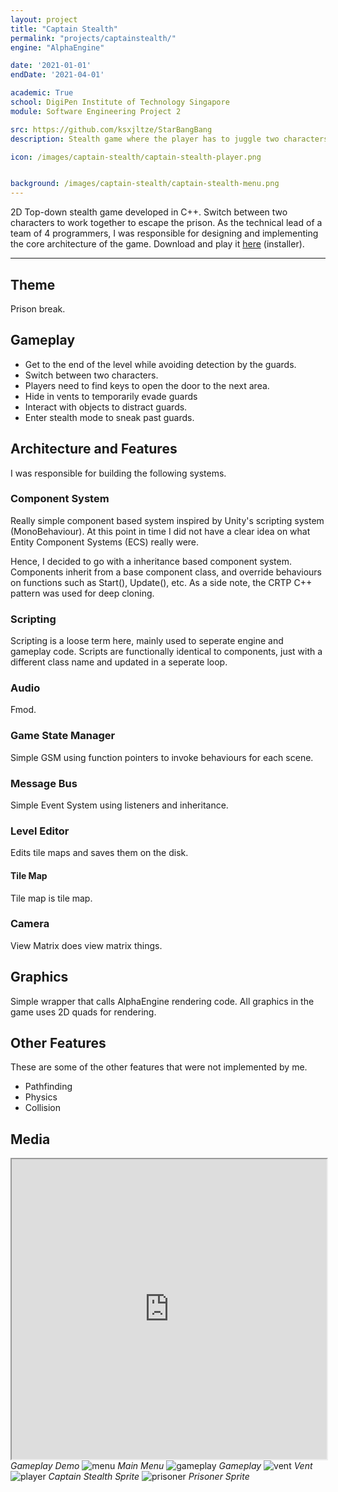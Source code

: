 ```yaml
---
layout: project
title: "Captain Stealth"
permalink: "projects/captainstealth/"
engine: "AlphaEngine"

date: '2021-01-01'
endDate: '2021-04-01'

academic: True
school: DigiPen Institute of Technology Singapore
module: Software Engineering Project 2

src: https://github.com/ksxjltze/StarBangBang
description: Stealth game where the player has to juggle two characters.

icon: /images/captain-stealth/captain-stealth-player.png


background: /images/captain-stealth/captain-stealth-menu.png
---
```


2D Top-down stealth game developed in C++. Switch between two characters to work together to escape the prison.
As the technical lead of a team of 4 programmers, I was responsible for designing and implementing the core architecture of the game.
Download and play it [here](https://drive.google.com/file/d/11V2Er6BbWhtEXWpuYWKSHtf8t8CjySkD/view?usp=sharing) (installer).

<hr/>

## Theme
Prison break.

## Gameplay
- Get to the end of the level while avoiding detection by the guards.
- Switch between two characters.
- Players need to find keys to open the door to the next area.
- Hide in vents to temporarily evade guards
- Interact with objects to distract guards.
- Enter stealth mode to sneak past guards.

## Architecture and Features
I was responsible for building the following systems.

### Component System
Really simple component based system inspired by Unity's scripting system (MonoBehaviour).
At this point in time I did not have a clear idea on what Entity Component Systems (ECS) really were.

Hence, I decided to go with a inheritance based component system.
Components inherit from a base component class, and override behaviours on functions such as Start(), Update(), etc.
As a side note, the CRTP C++ pattern was used for deep cloning.

### Scripting
Scripting is a loose term here, mainly used to seperate engine and gameplay code.
Scripts are functionally identical to components, just with a different class name and updated in a seperate loop.

### Audio
Fmod.

### Game State Manager
Simple GSM using function pointers to invoke behaviours for each scene.

### Message Bus
Simple Event System using listeners and inheritance.

### Level Editor
Edits tile maps and saves them on the disk.

#### Tile Map
Tile map is tile map.

### Camera
View Matrix does view matrix things.

## Graphics
Simple wrapper that calls AlphaEngine rendering code. All graphics in the game uses 2D quads for rendering.

## Other Features
These are some of the other features that were not implemented by me.
- Pathfinding
- Physics
- Collision

## Media
<iframe title="gameplay demo" src="https://drive.google.com/file/d/1OaPQCj2O88W9qHDNm-h-FbGT-6YiNMLh/preview" width="100%" height="480" allow="autoplay" allowfullscreen></iframe>
<i>Gameplay Demo</i>

<img alt="menu" src="/images/captain-stealth/captain-stealth-menu.png">
<i>Main Menu</i>

<img alt="gameplay" src="/images/captain-stealth/captain-stealth-gameplay.png">
<i>Gameplay</i>

<img alt="vent" src="/images/captain-stealth/captain-stealth-vent.png">
<i>Vent</i>

<img alt="player" src="/images/captain-stealth/captain-stealth-player.png">
<i>Captain Stealth Sprite</i>

<img alt="prisoner" src="/images/captain-stealth/captain-stealth-prisoner.png">
<i>Prisoner Sprite</i>
